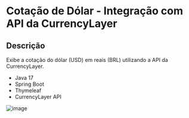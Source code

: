 <h1>Cotação de Dólar - Integração com API da CurrencyLayer</h1>

<h2>Descrição</h2>
<p>Exibe a cotação do dólar (USD) em reais (BRL) utilizando a API da CurrencyLayer.</p>
<ul>
    <li>Java 17</li>
    <li>Spring Boot</li>
    <li>Thymeleaf</li>
    <li>CurrencyLayer API</li>
</ul>

![image](https://github.com/user-attachments/assets/c8e82c9a-4bc4-4c9c-ad5a-72f30109f479)
